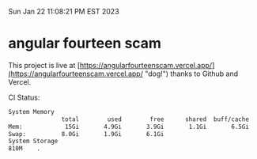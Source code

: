 Sun Jan 22 11:08:21 PM EST 2023

# angular fourteen scam


This project is live at [https://angularfourteenscam.vercel.app/](https://angularfourteenscam.vercel.app/ "dog!") thanks to Github and Vercel.

CI Status: 

```bash
System Memory
               total        used        free      shared  buff/cache   available
Mem:            15Gi       4.9Gi       3.9Gi       1.1Gi       6.5Gi       8.9Gi
Swap:          8.0Gi       1.9Gi       6.1Gi
System Storage
810M	.
```
```bash
